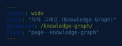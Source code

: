 ```yaml
---
layout: wide
title: "지식 그래프 (Knowledge Graph)"
permalink: /knowledge-graph/
class: "page--knowledge-graph"
---
```


<style>
  html, body.page--knowledge-graph {
    background-color: #0A192F !important;
  }
  .page__footer {
    background-color: transparent !important;
  }
  .page--knowledge-graph .page__inner-wrap {
    max-width: none !important;
  }
  .page--knowledge-graph .page__title {
    text-align: center;
  }
  /* 데스크톱 여백은 main.scss에서 제어하므로 여기서는 삭제 또는 주석처리 합니다. */
  /*
  .page--knowledge-graph #main {
    margin-left: 320px; 
  }
  */
</style>

<script type="text/javascript" src="https://unpkg.com/vis-network/standalone/umd/vis-network.min.js"></script>

<div id="mynetwork" style="width: 100%; height: 90vh; background-color: #0A192F;"></div>

<script type="text/javascript">
  document.addEventListener('DOMContentLoaded', function() {
    var container = document.getElementById('mynetwork');

    fetch('/knowledge-graph.json')
      .then(response => response.json())
      .then(graphData => {
        
        graphData.edges = graphData.edges.filter(edge => edge.from && edge.to);

        const a_nodes = graphData.nodes.map(node => {
          const degree = graphData.edges.filter(edge => edge.from === node.id || edge.to === node.id).length;
          node.value = Math.max(degree, 1); 
          return node;
        });

        var data = {
          nodes: a_nodes,
          edges: graphData.edges
        };

        // --- 화면 크기에 따른 옵션 분기 ---
        const isMobile = window.innerWidth < 768;

        var options = {
          nodes: {
            shape: 'dot',
            borderWidth: 0,
            // 모바일일 경우 노드와 라벨 크기를 작게 조절
            scaling: { 
              min: isMobile ? 10 : 15, 
              max: isMobile ? 35 : 50, 
              label: { min: 12, max: 25, drawThreshold: 8, maxVisible: 20 }
            },
            font: { 
              color: '#d3d3d3', 
              size: isMobile ? 12 : 16, // 모바일일 경우 폰트 크기 축소
              face: 'sans-serif', 
              strokeWidth: 0 
            },
            shadow: {
              enabled: true,
              color: '#255784',
              size: 15
            }
          },
          edges: {
            width: 1,
            smooth: { type: 'dynamic' },
            arrows: { to: { enabled: true, scaleFactor: 0.5 } },
            color: { color: '#84A9C0', highlight: '#FFFFFF' },
            shadow: { enabled: true, color: '#255784', size: 10 }
          },
          physics: {
            solver: 'forceAtlas2Based',
            forceAtlas2Based: {
              gravitationalConstant: -120,
              centralGravity: 0.02,
              springLength: isMobile ? 100 : 150, // 모바일일 경우 간격 축소
              springConstant: 0.05,
              avoidOverlap: 0.8
            },
            minVelocity: 0.75,
            stabilization: { iterations: 300 }
          },
          interaction: {
            hover: true,
            tooltipDelay: 200,
            hideEdgesOnDrag: true
          }
        };

        var network = new vis.Network(container, data, options);
        
        network.on("stabilizationIterationsDone", function () {
          network.setOptions( { physics: false } );
        });

        network.on("click", function (params) {
            if (params.nodes.length > 0) {
                var nodeId = params.nodes[0];
                var node = data.nodes.find(n => n.id === nodeId);
                if (node && node.url) {
                    window.open(node.url, '_blank');
                }
            }
        });
      });
  });
</script>
